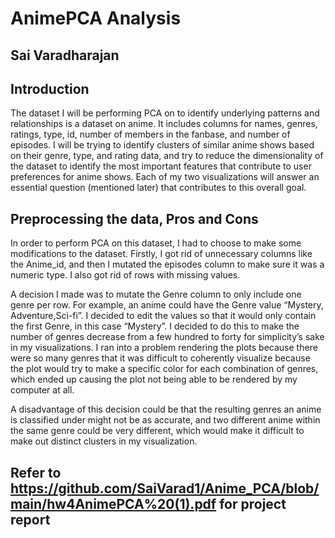 # AnimePCA Analysis

## Sai Varadharajan

## Introduction

The dataset I will be performing PCA on to identify underlying patterns and relationships is a dataset on anime. It includes columns for names,
genres, ratings, type, id, number of members in the fanbase, and number of episodes. I will be trying to identify clusters of similar anime shows
based on their genre, type, and rating data, and try to reduce the dimensionality of the dataset to identify the most important features that
contribute to user preferences for anime shows. Each of my two visualizations will answer an essential question (mentioned later) that contributes
to this overall goal.

## Preprocessing the data, Pros and Cons

In order to perform PCA on this dataset, I had to choose to make some modifications to the dataset. Firstly, I got rid of unnecessary columns like
the Anime_id, and then I mutated the episodes column to make sure it was a numeric type. I also got rid of rows with missing values.

A decision I made was to mutate the Genre column to only include one genre per row. For example, an anime could have the Genre value
“Mystery, Adventure,Sci-fi”. I decided to edit the values so that it would only contain the first Genre, in this case “Mystery”. I decided to do this to
make the number of genres decrease from a few hundred to forty for simplicity’s sake in my visualizations. I ran into a problem rendering the plots
because there were so many genres that it was difficult to coherently visualize because the plot would try to make a specific color for each
combination of genres, which ended up causing the plot not being able to be rendered by my computer at all.

A disadvantage of this decision could be that the resulting genres an anime is classified under might not be as accurate, and two different anime
within the same genre could be very different, which would make it difficult to make out distinct clusters in my visualization.


## Refer to https://github.com/SaiVarad1/Anime_PCA/blob/main/hw4AnimePCA%20(1).pdf for project report
